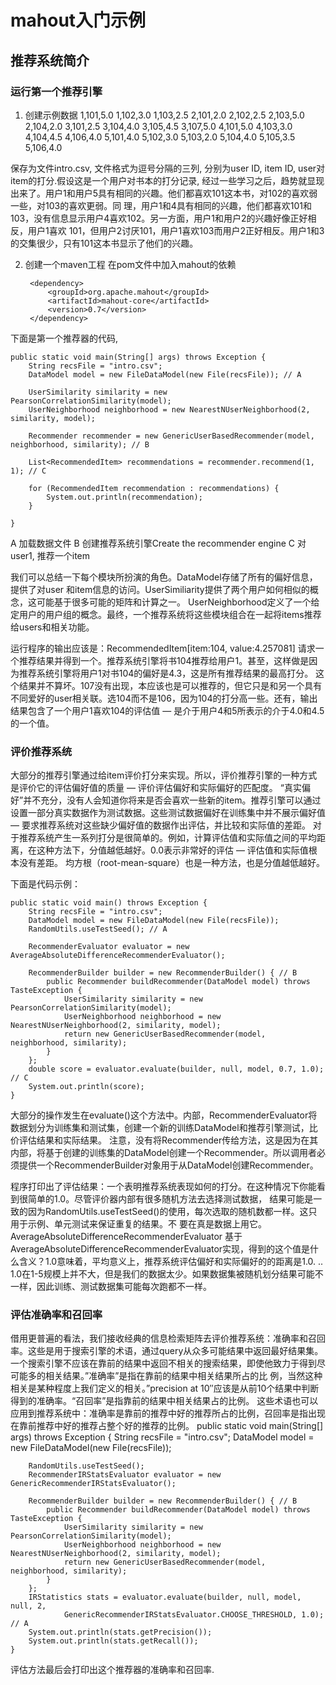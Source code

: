 # mahout入门示例

## 推荐系统简介
### 运行第一个推荐引擎

1. 创建示例数据
1,101,5.0
1,102,3.0
1,103,2.5
2,101,2.0
2,102,2.5
2,103,5.0
2,104,2.0
3,101,2.5
3,104,4.0
3,105,4.5
3,107,5.0
4,101,5.0
4,103,3.0
4,104,4.5
4,106,4.0
5,101,4.0
5,102,3.0
5,103,2.0
5,104,4.0
5,105,3.5
5,106,4.0

保存为文件intro.csv, 文件格式为逗号分隔的三列, 分别为user ID, item ID, user对item的打分.假设这是一个用户对书本的打分记录, 经过一些学习之后，趋势就显现出来了。用户1和用户5具有相同的兴趣。他们都喜欢101这本书，对102的喜欢弱一些，对103的喜欢更弱。同 理，用户1和4具有相同的兴趣，他们都喜欢101和103，没有信息显示用户4喜欢102。另一方面，用户1和用户2的兴趣好像正好相反，用户1喜欢 101，但用户2讨厌101，用户1喜欢103而用户2正好相反。用户1和3的交集很少，只有101这本书显示了他们的兴趣。

2. 创建一个maven工程
在pom文件中加入mahout的依赖

        <dependency>
            <groupId>org.apache.mahout</groupId>
            <artifactId>mahout-core</artifactId>
            <version>0.7</version>
        </dependency>

下面是第一个推荐器的代码,

    public static void main(String[] args) throws Exception {
        String recsFile = "intro.csv";
        DataModel model = new FileDataModel(new File(recsFile)); // A

        UserSimilarity similarity = new PearsonCorrelationSimilarity(model);
        UserNeighborhood neighborhood = new NearestNUserNeighborhood(2, similarity, model);

        Recommender recommender = new GenericUserBasedRecommender(model, neighborhood, similarity); // B

        List<RecommendedItem> recommendations = recommender.recommend(1, 1); // C

        for (RecommendedItem recommendation : recommendations) {
            System.out.println(recommendation);
        }

    }


A 加载数据文件
B 创建推荐系统引擎Create the recommender engine
C 对user1, 推荐一个item

我们可以总结一下每个模块所扮演的角色。DataModel存储了所有的偏好信息，提供了对user 和item信息的访问。UserSimiliarity提供了两个用户如何相似的概念，这可能基于很多可能的矩阵和计算之一。 UserNeighborhood定义了一个给定用户的用户组的概念。最终，一个推荐系统将这些模块组合在一起将items推荐给users和相关功能。

运行程序的输出应该是：RecommendedItem[item:104, value:4.257081]
请求一个推荐结果并得到一个。推荐系统引擎将书104推荐给用户1。甚至，这样做是因为推荐系统引擎将用户1对书104的偏好是4.3，这是所有推荐结果的最高打分。
这个结果并不算坏。107没有出现，本应该也是可以推荐的，但它只是和另一个具有不同爱好的user相关联。选104而不是106，因为104的打分高一些。还有，输出结果包含了一个用户1喜欢104的评估值 — 是介于用户4和5所表示的介于4.0和4.5的一个值。

### 评价推荐系统

大部分的推荐引擎通过给item评价打分来实现。所以，评价推荐引擎的一种方式是评价它的评估偏好值的质量 — 评价评估偏好和实际偏好的匹配度。
“真实偏好”并不充分，没有人会知道你将来是否会喜欢一些新的item。推荐引擎可以通过设置一部分真实数据作为测试数据。这些测试数据偏好在训练集中并不展示偏好值 — 要求推荐系统对这些缺少偏好值的数据作出评估，并比较和实际值的差距。
对于推荐系统产生一系列打分是很简单的。例如，计算评估值和实际值之间的平均距离，在这种方法下，分值越低越好。0.0表示非常好的评估 — 评估值和实际值根本没有差距。
均方根（root-mean-square）也是一种方法，也是分值越低越好。

下面是代码示例：

    public static void main() throws Exception {
        String recsFile = "intro.csv";
        DataModel model = new FileDataModel(new File(recsFile));
        RandomUtils.useTestSeed(); // A

        RecommenderEvaluator evaluator = new AverageAbsoluteDifferenceRecommenderEvaluator();

        RecommenderBuilder builder = new RecommenderBuilder() { // B
            public Recommender buildRecommender(DataModel model) throws TasteException {
                UserSimilarity similarity = new PearsonCorrelationSimilarity(model);
                UserNeighborhood neighborhood = new NearestNUserNeighborhood(2, similarity, model);
                return new GenericUserBasedRecommender(model, neighborhood, similarity);
            }
        };
        double score = evaluator.evaluate(builder, null, model, 0.7, 1.0); // C
        System.out.println(score);
    }

大部分的操作发生在evaluate()这个方法中。内部，RecommenderEvaluator将数据划分为训练集和测试集，创建一个新的训练DataModel和推荐引擎测试，比价评估结果和实际结果。
注意，没有将Recommender传给方法，这是因为在其内部，将基于创建的训练集的DataModel创建一个Recommender。所以调用者必须提供一个RecommenderBuilder对象用于从DataModel创建Recommender。

程序打印出了评估结果：一个表明推荐系统表现如何的打分。在这种情况下你能看到很简单的1.0。尽管评价器内部有很多随机方法去选择测试数据， 结果可能是一致的因为RandomUtils.useTestSeed()的使用，每次选取的随机数都一样。这只用于示例、单元测试来保证重复的结果。不 要在真是数据上用它。
AverageAbsoluteDifferenceRecommenderEvaluator
基于AverageAbsoluteDifferenceRecommenderEvaluator实现，得到的这个值是什么含义？1.0意味着，平均意义上，推荐系统评估偏好和实际偏好的的距离是1.0.
.. 1.0在1-5规模上并不大，但是我们的数据太少。如果数据集被随机划分结果可能不一样，因此训练、测试数据集可能每次跑都不一样。

### 评估准确率和召回率

借用更普遍的看法，我们接收经典的信息检索矩阵去评价推荐系统：准确率和召回率。这些是用于搜索引擎的术语，通过query从众多可能结果中返回最好结果集。
一个搜索引擎不应该在靠前的结果中返回不相关的搜索结果，即使他致力于得到尽可能多的相关结果。”准确率”是指在靠前的结果中相关结果所占的比 例，当然这种相关是某种程度上我们定义的相关。”precision at 10″应该是从前10个结果中判断得到的准确率。“召回率”是指靠前的结果中相关结果占的比例。
这些术语也可以应用到推荐系统中：准确率是靠前的推荐中好的推荐所占的比例，召回率是指出现在靠前推荐中好的推荐占整个好的推荐的比例。
    public static void main(String[] args) throws Exception {
        String recsFile = "intro.csv";
        DataModel model = new FileDataModel(new File(recsFile));
        
        RandomUtils.useTestSeed(); 
        RecommenderIRStatsEvaluator evaluator = new GenericRecommenderIRStatsEvaluator();

        RecommenderBuilder builder = new RecommenderBuilder() { // B
            public Recommender buildRecommender(DataModel model) throws TasteException {
                UserSimilarity similarity = new PearsonCorrelationSimilarity(model);
                UserNeighborhood neighborhood = new NearestNUserNeighborhood(2, similarity, model);
                return new GenericUserBasedRecommender(model, neighborhood, similarity);
            }
        };
        IRStatistics stats = evaluator.evaluate(builder, null, model, null, 2,
                GenericRecommenderIRStatsEvaluator.CHOOSE_THRESHOLD, 1.0); // A
        System.out.println(stats.getPrecision());
        System.out.println(stats.getRecall());
    }

评估方法最后会打印出这个推荐器的准确率和召回率.
